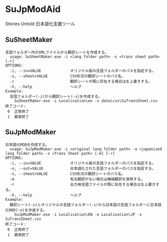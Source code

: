# SuJpModAid
Stories Untold 日本語化支援ツール

## SuSheetMaker

	言語フォルダー内のXMLファイルから翻訳シートを作成する。
	  usage: SuSheetMaker.exe -i <lang folder path> -s <trans sheet path> [-r]
	OPTIONS:
	  -i, --in=VALUE             オリジナル版の言語フォルダーのパスを指定する。
	  -s, --sheet=VALUE          CSV形式の翻訳シートのパス名。
	  -r                         翻訳シートが既に存在する場合はを上書きする。
	  -h, --help                 ヘルプ
	Example:
	  言語フォルダー(-i)から翻訳シート(-s)を作成する。
		SuSheetMaker.exe -i Localisation\en -s data\csv\SuTransSheet.csv
	終了コード:
	 0  正常終了
	 1  異常終了
 
 
## SuJpModMaker
 
	日本語化MODを作成する。
	  usage: SuJpModMaker.exe -i <original lang folder path> -o <japanized lang folder path> -s <Trans Sheet path> [-m] [-r]
	OPTIONS:
	  -i, --in=VALUE             オリジナル版の言語フォルダーのパスを指定する。
	  -o, --out=VALUE            日本語化された言語フォルダーのパスを指定する。
	  -s, --sheet=VALUE          CSV形式の翻訳シートのパス名。
	  -m                         有志翻訳がない場合は機械翻訳を使用する。
	  -r                         出力用言語ファイルが既に存在する場合はを上書きする。
	  -h, --help                 ヘルプ
	Example:
	  翻訳シート(-s)とオリジナルの言語フォルダー(-i)から日本語の言語フォルダーに日本語化MOD(-o)を作成する。
		SuJpModMaker.exe -i Localisation\EN -o Localisation\JP -s SuTransSheet.csv
	終了コード:
	 0  正常終了
	 1  異常終了
